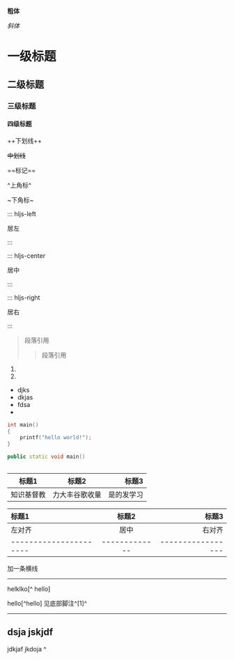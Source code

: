 **粗体**

*斜体*

# 一级标题
## 二级标题
### 三级标题
#### 四级标题

++下划线++

~~中划线~~

==标记==

^上角标^

~下角标~

::: hljs-left

居左

:::


::: hljs-center

居中

:::

::: hljs-right

居右

:::

> 段落引用
>> 段落引用







1.
2.

- djks
- dkjas
- fdsa
- 


```c++
int main()
{
    printf("hello world!");
}

public static void main()

```

```language

```

|标题1|标题2|标题3|
| -- |:--:|----:|
|知识基督教|力大丰谷歌收量|是的发学习|


| 标题1 | 标题2 | 标题3 |
| :--  | :--: | ----: |
| 左对齐 | 居中 | 右对齐 |
| ---------------------- | ------------- | ----------------- |

加一条横线
***

helklko[^ hello]

hello[^hello]
见底部脚注^[1]^

---
dsja
jskjdf
---
jdkjaf
jkdoja
^
